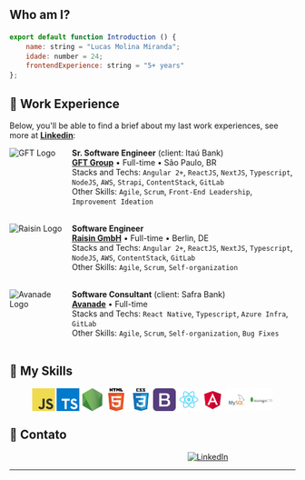 

## Who am I? 

```js
export default function Introduction () {
    name: string = "Lucas Molina Miranda";
    idade: number = 24;
    frontendExperience: string = "5+ years"
};
```




## 💼 Work Experience
Below, you'll be able to find a brief about my last work experiences, see more at [**Linkedin**](https://www.linkedin.com/in/lucas-miranda-365b93140/):

[<img align="left" height="110px" width="110px" alt="GFT Logo" src="https://media-exp1.licdn.com/dms/image/C4D0BAQFiyyEUZjtqTg/company-logo_200_200/0/1625125201022?e=1678320000&v=beta&t=6v-qCwJZhhP9CzKgaERxxf7fzLQIAsol4DMcIGoubcU"/>](https://www.gft.com)

**Sr. Software Engineer** (client: Itaú Bank) \
[**GFT Group**](https://www.gft.com) • Full-time • São Paulo, BR \
Stacks and Techs: `Angular 2+`, `ReactJS`, `NextJS`, `Typescript`, `NodeJS`, `AWS`, `Strapi`, `ContentStack`, `GitLab`\
Other Skills: `Agile`, `Scrum`, `Front-End Leadership`, `Improvement Ideation`
<br/> <br />



[<img align="left" height="110px" width="110px" alt="Raisin Logo" src="https://media-exp1.licdn.com/dms/image/C560BAQGz9FQVATVRAQ/company-logo_200_200/0/1647426086850?e=1678320000&v=beta&t=0AAm-IqdsBZmiRQh4tUPfdmvGtaKIxiNda4KN1Z26TI"/>](https://www.weltsparen.de)

**Software Engineer** \
[**Raisin GmbH**](https://www.weltsparen.de) • Full-time  • Berlin, DE\
Stacks and Techs: `Angular 2+`, `ReactJS`, `NextJS`, `Typescript`, `NodeJS`, `AWS`, `ContentStack`, `GitLab`\
Other Skills: `Agile`, `Scrum`, `Self-organization`
<br/>
<br/>



[<img align="left" height="110px" width="110px" alt="Avanade Logo" src="https://media-exp1.licdn.com/dms/image/C560BAQFxrZyVGOSXBg/company-logo_200_200/0/1663568656074?e=1678320000&v=beta&t=SRS5UyLplrWq-EPrnR1wAWQ1jhIqFDfMNZxupq61y4A"/>](https://www.avanade.com)

**Software Consultant** (client: Safra Bank) \
[**Avanade**](https://www.avanade.com) • Full-time \
Stacks and Techs: `React Native`, `Typescript`, `Azure Infra`, `GitLab`\
Other Skills: `Agile`, `Scrum`, `Self-organization`, `Bug Fixes`
<br/><br/>



## 🚀 My Skills
<div style="display: flex; justify-content: space-between; align-items: center; padding: 0 8%">
<img height="40" src="https://raw.githubusercontent.com/github/explore/80688e429a7d4ef2fca1e82350fe8e3517d3494d/topics/javascript/javascript.png" alt="Javascript"/>
<img height="40" src="https://raw.githubusercontent.com/github/explore/80688e429a7d4ef2fca1e82350fe8e3517d3494d/topics/typescript/typescript.png" alt="Typescript"/>
<img height="40" src="https://raw.githubusercontent.com/github/explore/80688e429a7d4ef2fca1e82350fe8e3517d3494d/topics/nodejs/nodejs.png" alt="Nodejs"/>
<img height="40" src="https://raw.githubusercontent.com/github/explore/80688e429a7d4ef2fca1e82350fe8e3517d3494d/topics/html/html.png" alt="HTML5"/>
<img height="40" src="https://raw.githubusercontent.com/github/explore/80688e429a7d4ef2fca1e82350fe8e3517d3494d/topics/css/css.png" alt="CSS"/>
<img height="40" src="https://raw.githubusercontent.com/github/explore/80688e429a7d4ef2fca1e82350fe8e3517d3494d/topics/bootstrap/bootstrap.png" alt="Bootstrap"/>
<img height="40" src="https://raw.githubusercontent.com/github/explore/80688e429a7d4ef2fca1e82350fe8e3517d3494d/topics/react/react.png" alt="React"/>
<img height="40" src="https://raw.githubusercontent.com/github/explore/80688e429a7d4ef2fca1e82350fe8e3517d3494d/topics/angular/angular.png" alt="Angular"/>
<img height="40" src="https://raw.githubusercontent.com/github/explore/80688e429a7d4ef2fca1e82350fe8e3517d3494d/topics/mysql/mysql.png" alt="MySQL"/>
<img height="40" src="https://raw.githubusercontent.com/github/explore/80688e429a7d4ef2fca1e82350fe8e3517d3494d/topics/mongodb/mongodb.png" alt="MongoDB"/>
</div>

## 💬 Contato

<div style="display: flex; justify-content: center; align-items: center; padding: 0 100px; width: 100%">

<a href="https://www.linkedin.com/in/lucas-miranda-365b93140/" style="margin-right: 1%">
<img height="40" src="https://cdn-icons-png.flaticon.com/512/174/174857.png" alt="LinkedIn"/
</a>
</div>

---
